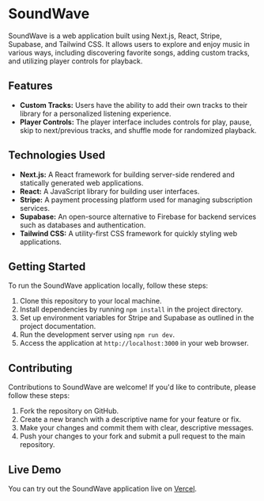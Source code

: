 # SoundWave

SoundWave is a web application built using Next.js, React, Stripe, Supabase, and Tailwind CSS. It allows users to explore and enjoy music in various ways, including discovering favorite songs, adding custom tracks, and utilizing player controls for playback.

## Features

- **Custom Tracks:** Users have the ability to add their own tracks to their library for a personalized listening experience.
- **Player Controls:** The player interface includes controls for play, pause, skip to next/previous tracks, and shuffle mode for randomized playback.

## Technologies Used

- **Next.js:** A React framework for building server-side rendered and statically generated web applications.
- **React:** A JavaScript library for building user interfaces.
- **Stripe:** A payment processing platform used for managing subscription services.
- **Supabase:** An open-source alternative to Firebase for backend services such as databases and authentication.
- **Tailwind CSS:** A utility-first CSS framework for quickly styling web applications.

## Getting Started

To run the SoundWave application locally, follow these steps:

1. Clone this repository to your local machine.
2. Install dependencies by running `npm install` in the project directory.
3. Set up environment variables for Stripe and Supabase as outlined in the project documentation.
4. Run the development server using `npm run dev`.
5. Access the application at `http://localhost:3000` in your web browser.

## Contributing

Contributions to SoundWave are welcome! If you'd like to contribute, please follow these steps:

1. Fork the repository on GitHub.
2. Create a new branch with a descriptive name for your feature or fix.
3. Make your changes and commit them with clear, descriptive messages.
4. Push your changes to your fork and submit a pull request to the main repository.

## Live Demo

You can try out the SoundWave application live on [Vercel](https://sound-wave-lac.vercel.app/).

